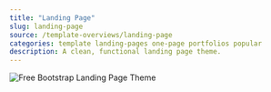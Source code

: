 ```yaml
---
title: "Landing Page"
slug: landing-page
source: /template-overviews/landing-page
categories: template landing-pages one-page portfolios popular
description: A clean, functional landing page theme.
---
```


<img src="http://sbootstrap.layoutschoolc.netdna-cdn.com/assets/img/templates/landing-page.jpg" class="img-responsive" alt="Free Bootstrap Landing Page Theme">